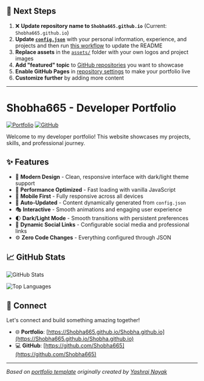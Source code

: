 ## 🚀 Next Steps

1. ❌ **Update repository name to `Shobha665.github.io`** (Current: `Shobha665.github.io`)
2. **Update [`config.json`](https://github.com/Shobha665/Shobha.github.io/blob/main/config.json)** with your personal information, experience, and projects and then run [this workflow](https://github.com/Shobha665/Shobha.github.io/actions/workflows/update-readme.yml) to update the README
3. **Replace assets** in the [`assets/`](https://github.com/Shobha665/Shobha.github.io/tree/main/assets/) folder with your own logos and project images
4. **Add "featured" topic** to [GitHub repositories](https://github.com/Shobha665?tab=repositories) you want to showcase
5. **Enable GitHub Pages** in [repository settings](https://github.com/Shobha665/Shobha.github.io/settings/pages) to make your portfolio live
6. **Customize further** by adding more content

---

# Shobha665 - Developer Portfolio

<div align="left">
  
[![Portfolio](https://img.shields.io/badge/🌐_Visit_Portfolio-Live-brightgreen?style=for-the-badge)](https://Shobha665.github.io/Shobha.github.io)
[![GitHub](https://img.shields.io/badge/GitHub-Profile-181717?style=for-the-badge&logo=github)](https://github.com/Shobha665)

</div>

Welcome to my developer portfolio! This website showcases my projects, skills, and professional journey.

## ✨ Features

- 🎨 **Modern Design** - Clean, responsive interface with dark/light theme support
- 🚀 **Performance Optimized** - Fast loading with vanilla JavaScript
- 📱 **Mobile First** - Fully responsive across all devices
- 🔄 **Auto-Updated** - Content dynamically generated from `config.json`
- 🎭 **Interactive** - Smooth animations and engaging user experience
- 🌓 **Dark/Light Mode** - Smooth transitions with persistent preferences
- 🔗 **Dynamic Social Links** - Configurable social media and professional links
- ⚙️ **Zero Code Changes** - Everything configured through JSON

## 📈 GitHub Stats

<div align="left">

![GitHub Stats](https://github-readme-stats.vercel.app/api?username=Shobha665&theme=dark&hide_border=true&include_all_commits=true&count_private=true)

![Top Languages](https://github-readme-stats.vercel.app/api/top-langs/?username=Shobha665&theme=dark&hide_border=true&include_all_commits=true&count_private=true&layout=compact)

</div>

## 🤝 Connect

Let's connect and build something amazing together!

- 🌐 **Portfolio**: [https://Shobha665.github.io/Shobha.github.io](https://Shobha665.github.io/Shobha.github.io)
- 💻 **GitHub**: [https://github.com/Shobha665](https://github.com/Shobha665)

---

*Based on [portfolio template](https://github.com/yashrajnayak/developer-portfolio) originally created by [Yashraj Nayak](https://github.com/yashrajnayak)*
